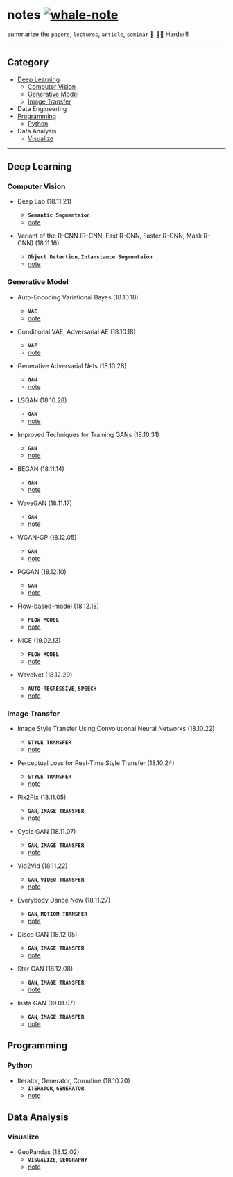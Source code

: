 # notes [![whale-note](https://img.shields.io/badge/whale-notes-blue.svg?style=flat&colorA=40E0D0&colorB=555555)](https://github.com/wjy5446)
summarize the `papers`, `lectures`, `article`, `seminar`  :book: :man_student: Harder!!



---

## Category

- [Deep Learning](#deep-learning)
  - [Computer Vision](#computer-vision)
  - [Generative Model](#generative-model)
  - [Image Transfer](#image-transfer)
- Data Engineering
- [Programming](#programming)
  - [Python](#python)
- Data Analysis
  - [Visualize](#visualize)



---

## Deep Learning

### Computer Vision

- Deep Lab (18.11.21)
  - **`Semantic Segmentaion`**
  - [note](./notes/deep/deeplab.md)

- Variant of the R-CNN (R-CNN, Fast R-CNN, Faster R-CNN, Mask R-CNN) (18.11.16)
  -  **`Object Detection`**, **`Intanstance Segmentaion`**
  - [note](./notes/deep/R-CNN.md)



### Generative Model

- Auto-Encoding Variational Bayes (18.10.18)
  - **`VAE`**
  - [note](./notes/deep/vae.md)
- Conditional VAE, Adversarial AE (18.10.18)
  - **`VAE`**
  - [note](./notes/deep/cvae_aae.md)
- Generative Adversarial Nets (18.10.28)
  - **`GAN`**
  - [note](./notes/deep/gan.md)
- LSGAN (18.10.28)
  - **`GAN`**
  - [note](./notes/deep/lsgan.md)
- Improved Techniques for Training GANs (18.10.31)
  - **`GAN`**
  - [note](notes/deep/improved_gan.md)
- BEGAN (18.11.14)
  - **`GAN`**
  - [note](notes/deep/began.md)
- WaveGAN (18.11.17)

  - **`GAN`**
  - [note](notes/deep/wavegan.md)
- WGAN-GP (18.12.05)
  - **`GAN`**
  - [note](notes/deep/wgan_gp.md)
- PGGAN (18.12.10)
  - **`GAN`**
  - [note](notes/deep/pggan.md)
- Flow-based-model (18.12.18)
  - **`FLOW MODEL`**
  - [note](notes/deep/flow_based_model.md)
- NICE (19.02.13)
  - **`FLOW MODEL`**
  - [note](notes/deep/nice.md)
- WaveNet (18.12.29)
  - **`AUTO-REGRESSIVE`**, **`SPEECH`** 
  - [note](notes/deep/wavenet.md)



### Image Transfer

- Image Style Transfer Using Convolutional Neural Networks (18.10.22)
  - **`STYLE TRANSFER`**
  - [note](notes/deep/style_transfer.md)
- Perceptual Loss for Real-Time Style Transfer (18.10.24)
  - **`STYLE TRANSFER`**
  - [note](notes/deep/style_transfer_for_real_time.md)
- Pix2Pix (18.11.05)
  - **`GAN`**, **`IMAGE TRANSFER`** 
  - [note](notes/deep/pix2pix.md)
- Cycle GAN (18.11.07)
  - **`GAN`**, **`IMAGE TRANSFER`** 
  - [note](notes/deep/cycle_gan.md)
- Vid2Vid (18.11.22)
  - **`GAN`**, **`VIDEO TRANSFER`**
  - [note](notes/deep/vid2vid.md)
- Everybody Dance Now (18.11.27)
  - **`GAN`**, **`MOTIOM TRANSFER`**
  - [note](notes/deep/everbody_dance_now.md)
- Disco GAN (18.12.05)
  - **`GAN`**, **`IMAGE TRANSFER`**
  - [note](notes/deep/discogan.md)

- Star GAN (18.12.08)
  - **`GAN`**, **`IMAGE TRANSFER`**
  - [note](notes/deep/stargan.md)

- Insta GAN (19.01.07)
  - **`GAN`**, **`IMAGE TRANSFER`**
  - [note](notes/deep/Instagan.md)



## Programming

### Python

- Iterator, Generator, Coroutine (18.10.20)
  - **`ITERATOR`**, **`GENERATOR`**
  - [note](./notes/program/Iterator_generator.md)

## Data Analysis

### Visualize

- GeoPandas (18.12.02)
  - **`VISUALIZE`**, **`GEOGRAPHY`**
  - [note](./notes/analysis/geopandas.md)
